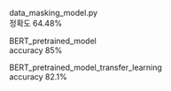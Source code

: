 data_masking_model.py  
정확도 64.48%  

BERT_pretrained_model  
accuracy 85%  

BERT_pretrained_model_transfer_learning  
accuracy 82.1%  
